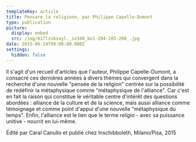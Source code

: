 ```yaml
---
templateKey: article
title: Pensare la religione, par Philippe Capelle-Dumont
type: publication
picture:
  display: embed
  src: /img/617lzubsxyl._sx348_bo1-204-203-200_.jpg
date: 2015-06-24T00:00:00.000Z
settings:
  hidden: false
---
```

Il s'agit d'un recueil d'articles que l'auteur, Philippe Capelle-Dumont, a consacré ces dernières années à divers thèmes qui convergent dans la recherche d'une nouvelle "pensée de la religion" centrée sur la possibilité de redéfinir la métaphysique comme "métaphysique de l'alliance". Car c'est en fait la raison qui constitue le véritable centre d'intérêt des questions abordées : alliance de la culture et de la science, mais aussi alliance comme témoignage et comme point d'appui d'une nouvelle "métaphysique du temps". Enfin, l'alliance est le lien que le terme *religio* - avec sa puissance unitive - nourrit en lui-même.

Édité par Caral Canullo et publié chez Inschibboleth, Milano/Pisa, 2015